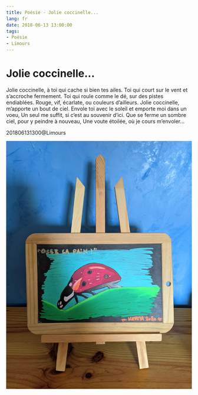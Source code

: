 ```yaml
---
title: Poésie - Jolie coccinelle...
lang: fr
date: 2018-06-13 13:00:00
tags:
- Poésie
- Limours
---
```


# Jolie coccinelle...
Jolie coccinelle, à toi qui cache si bien tes ailes.
Toi qui court sur le vent et s’accroche fermement.
Toi qui roule comme le dé, sur des pistes endiablées.
Rouge, vif, écarlate, ou couleurs d’ailleurs.
Jolie coccinelle, m’apporte un bout de ciel.
Envole toi avec le soleil et emporte moi dans un voeu,
Un seul me suffit, si c’est au souvenir d’ici.
Que se ferme un sombre ciel, pour y peindre à nouveau,
Une voute étoilée, où je cours m’envoler…

201806131300@Limours

<img src="/uploads/images/Kerma/Ardoise_Kerma_2020_Coccinelle_Oser-La-Paix.jpeg" width="1536px" heigth="2048px">
